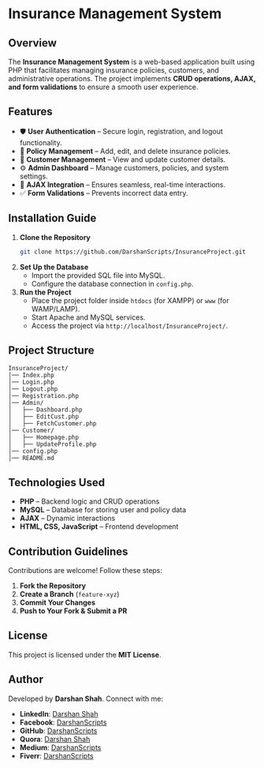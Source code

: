 # Insurance Management System

## Overview

The **Insurance Management System** is a web-based application built using PHP that facilitates managing insurance policies, customers, and administrative operations. The project implements **CRUD operations, AJAX, and form validations** to ensure a smooth user experience.

## Features

- 🛡 **User Authentication** – Secure login, registration, and logout functionality.
- 📄 **Policy Management** – Add, edit, and delete insurance policies.
- 👥 **Customer Management** – View and update customer details.
- ⚙ **Admin Dashboard** – Manage customers, policies, and system settings.
- 🔄 **AJAX Integration** – Ensures seamless, real-time interactions.
- ✅ **Form Validations** – Prevents incorrect data entry.

## Installation Guide

1. **Clone the Repository**
   ```sh
   git clone https://github.com/DarshanScripts/InsuranceProject.git
   ```
2. **Set Up the Database**
   - Import the provided SQL file into MySQL.
   - Configure the database connection in `config.php`.
3. **Run the Project**
   - Place the project folder inside `htdocs` (for XAMPP) or `www` (for WAMP/LAMP).
   - Start Apache and MySQL services.
   - Access the project via `http://localhost/InsuranceProject/`.

## Project Structure

```
InsuranceProject/
│── Index.php
│── Login.php
│── Logout.php
│── Registration.php
│── Admin/
│   ├── Dashboard.php
│   ├── EditCust.php
│   ├── FetchCustomer.php
│── Customer/
│   ├── Homepage.php
│   ├── UpdateProfile.php
│── config.php
│── README.md
```

## Technologies Used

- **PHP** – Backend logic and CRUD operations
- **MySQL** – Database for storing user and policy data
- **AJAX** – Dynamic interactions
- **HTML, CSS, JavaScript** – Frontend development

## Contribution Guidelines

Contributions are welcome! Follow these steps:

1. **Fork the Repository**
2. **Create a Branch** (`feature-xyz`)
3. **Commit Your Changes**
4. **Push to Your Fork & Submit a PR**

## License

This project is licensed under the **MIT License**.

## Author

Developed by **Darshan Shah**. Connect with me:

- **LinkedIn**: [Darshan Shah](https://www.linkedin.com/in/darshan-shah-tech/)
- **Facebook**: [DarshanScripts](https://www.facebook.com/DarshanScripts)
- **GitHub**: [DarshanScripts](https://github.com/DarshanScripts)
- **Quora**: [Darshan Shah](https://www.quora.com/profile/Darshan-Shah-1056)
- **Medium**: [DarshanScripts](https://medium.com/@DarshanScripts)
- **Fiverr**: [DarshanScripts](https://www.fiverr.com/darshanscripts)


